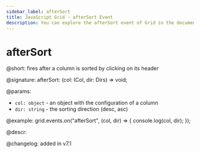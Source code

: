 ```yaml
---
sidebar_label: afterSort
title: JavaScript Grid - afterSort Event 
description: You can explore the afterSort event of Grid in the documentation of the DHTMLX JavaScript UI library. Browse developer guides and API reference, try out code examples and live demos, and download a free 30-day evaluation version of DHTMLX Suite 7.
---
```


# afterSort

@short: fires after a column is sorted by clicking on its header

@signature: afterSort: (col: ICol, dir: Dirs) => void;

@params:
- `col: object` - an object with the configuration of a column
- `dir: string` - the sorting direction (desc, asc)

@example:
grid.events.on("afterSort", (col, dir) => {
	console.log(col, dir);
});

@descr:

@changelog: added in v7.1

[comment]: # (@relatedapi: grid/api/grid_beforesort_event.md)
